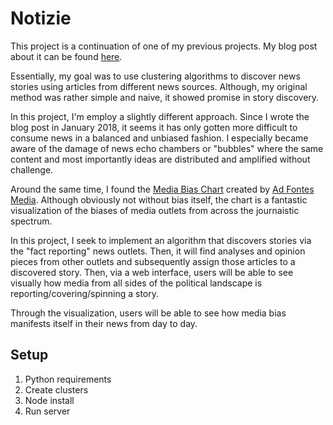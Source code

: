 # Notizie

This project is a continuation of one of my previous projects. My blog post about it can be found [here](http://seangtkelley.me/blog/2018/01/03/news-article-clustering).

Essentially, my goal was to use clustering algorithms to discover news stories using articles from different news sources. Although, my original method was rather simple and naive, it showed promise in story discovery.

In this project, I'm employ a slightly different approach. Since I wrote the blog post in January 2018, it seems it has only gotten more difficult to consume news in a balanced and unbiased fashion. I especially became aware of the damage of news echo chambers or "bubbles" where the same content and most importantly ideas are distributed and amplified without challenge.

Around the same time, I found the [Media Bias Chart](https://www.adfontesmedia.com/wp-content/uploads/2018/08/Media-Bias-Chart_4.0_8_28_2018-min.jpg) created by [Ad Fontes Media](https://www.adfontesmedia.com/). Although obviously not without bias itself, the chart is a fantastic visualization of the biases of media outlets from across the journaistic spectrum.

In this project, I seek to implement an algorithm that discovers stories via the "fact reporting" news outlets. Then, it will find analyses and opinion pieces from other outlets and subsequently assign those articles to a discovered story. Then, via a web interface, users will be able to see visually how media from all sides of the political landscape is reporting/covering/spinning a story.

Through the visualization, users will be able to see how media bias manifests itself in their news from day to day.

## Setup

1. Python requirements
2. Create clusters
2. Node install
3. Run server
